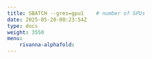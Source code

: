 ```yaml
---
title: SBATCH --gres=gpu1    # number of GPUs
date: 2025-05-20-00:23:54Z
type: docs 
weight: 3550
menu: 
    rivanna-alphafold:
---
```



